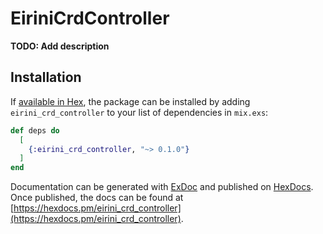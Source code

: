 # EiriniCrdController

**TODO: Add description**

## Installation

If [available in Hex](https://hex.pm/docs/publish), the package can be installed
by adding `eirini_crd_controller` to your list of dependencies in `mix.exs`:

```elixir
def deps do
  [
    {:eirini_crd_controller, "~> 0.1.0"}
  ]
end
```

Documentation can be generated with [ExDoc](https://github.com/elixir-lang/ex_doc)
and published on [HexDocs](https://hexdocs.pm). Once published, the docs can
be found at [https://hexdocs.pm/eirini_crd_controller](https://hexdocs.pm/eirini_crd_controller).

